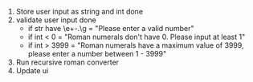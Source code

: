 1. Store user input as string and int done
2. validate user input  done 
   * if str have \e+-.\g = "Please enter a valid number"
   * if int < 0 = "Roman numerals don't have 0. Please input at least 1"
   * if int > 3999 = "Roman numerals have a maximum value of 3999, please enter a number between 1 - 3999"
3. Run recursive roman converter 
4. Update ui 